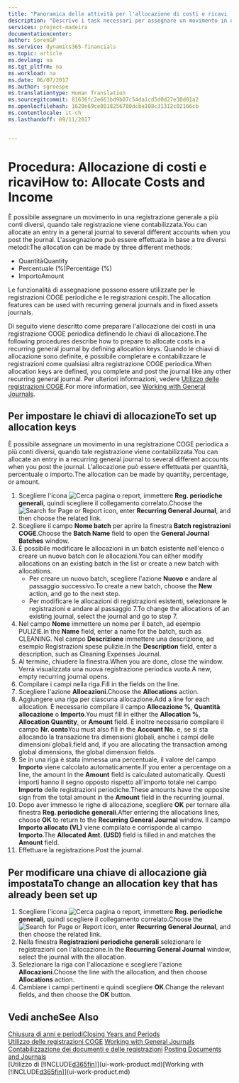 ```yaml
---
title: "Panoramica delle attività per l'allocazione di costi e ricavi | Documenti Microsoft"
description: "Descrive i task necessari per assegnare un movimento in una registrazione COGE a più conti diversi, quando tale registrazione viene contabilizzata."
services: project-madeira
documentationcenter: 
author: SorenGP
ms.service: dynamics365-financials
ms.topic: article
ms.devlang: na
ms.tgt_pltfrm: na
ms.workload: na
ms.date: 06/07/2017
ms.author: sgroespe
ms.translationtype: Human Translation
ms.sourcegitcommit: 81636fc2e661bd9b07c54da1cd5d0d27e30d01a2
ms.openlocfilehash: 1620e69ce8018256780dcba108c31312c02166cb
ms.contentlocale: it-ch
ms.lasthandoff: 09/11/2017


---
```

# <a name="how-to-allocate-costs-and-income"></a><span data-ttu-id="3d133-103">Procedura: Allocazione di costi e ricavi</span><span class="sxs-lookup"><span data-stu-id="3d133-103">How to: Allocate Costs and Income</span></span>
<span data-ttu-id="3d133-104">È possibile assegnare un movimento in una registrazione generale a più conti diversi, quando tale registrazione viene contabilizzata.</span><span class="sxs-lookup"><span data-stu-id="3d133-104">You can allocate an entry in a general journal to several different accounts when you post the journal.</span></span> <span data-ttu-id="3d133-105">L'assegnazione può essere effettuata in base a tre diversi metodi:</span><span class="sxs-lookup"><span data-stu-id="3d133-105">The allocation can be made by three different methods:</span></span>

* <span data-ttu-id="3d133-106">Quantità</span><span class="sxs-lookup"><span data-stu-id="3d133-106">Quantity</span></span>
* <span data-ttu-id="3d133-107">Percentuale (%)</span><span class="sxs-lookup"><span data-stu-id="3d133-107">Percentage (%)</span></span>
* <span data-ttu-id="3d133-108">Importo</span><span class="sxs-lookup"><span data-stu-id="3d133-108">Amount</span></span>

<span data-ttu-id="3d133-109">Le funzionalità di assegnazione possono essere utilizzate per le registrazioni COGE periodiche e le registrazioni cespiti.</span><span class="sxs-lookup"><span data-stu-id="3d133-109">The allocation features can be used with recurring general journals and in fixed assets journals.</span></span>
<!--You can also distribute the cost or revenue of a line to an intercompany partner when you post a sales or purchase document. When you post the document, a line will be posted in your general journal, and a corresponding line will be created in the intercompany outbox.-->

<span data-ttu-id="3d133-110">Di seguito viene descritto come preparare l'allocazione dei costi in una registrazione COGE periodica definendo le chiavi di allocazione.</span><span class="sxs-lookup"><span data-stu-id="3d133-110">The following procedures describe how to prepare to allocate costs in a recurring general journal by defining allocation keys.</span></span> <span data-ttu-id="3d133-111">Quando le chiavi di allocazione sono definite, è possibile completare e contabilizzare le registrazioni come qualsiasi altra registrazione COGE periodica.</span><span class="sxs-lookup"><span data-stu-id="3d133-111">When allocation keys are defined, you complete and post the journal like any other recurring general journal.</span></span> <span data-ttu-id="3d133-112">Per ulteriori informazioni, vedere [Utilizzo delle registrazioni COGE](ui-work-general-journals.md).</span><span class="sxs-lookup"><span data-stu-id="3d133-112">For more information, see [Working with General Journals](ui-work-general-journals.md).</span></span>

## <a name="to-set-up-allocation-keys"></a><span data-ttu-id="3d133-113">Per impostare le chiavi di allocazione</span><span class="sxs-lookup"><span data-stu-id="3d133-113">To set up allocation keys</span></span>
<span data-ttu-id="3d133-114">È possibile assegnare un movimento in una registrazione COGE periodica a più conti diversi, quando tale registrazione viene contabilizzata.</span><span class="sxs-lookup"><span data-stu-id="3d133-114">You can allocate an entry in a recurring general journal to several different accounts when you post the journal.</span></span> <span data-ttu-id="3d133-115">L'allocazione può essere effettuata per quantità, percentuale o importo.</span><span class="sxs-lookup"><span data-stu-id="3d133-115">The allocation can be made by quantity, percentage, or amount.</span></span>
1. <span data-ttu-id="3d133-116">Scegliere l'icona ![Cerca pagina o report](media/ui-search/search_small.png "icona Cerca pagina o report"), immettere **Reg. periodiche generali**, quindi scegliere il collegamento correlato.</span><span class="sxs-lookup"><span data-stu-id="3d133-116">Choose the ![Search for Page or Report](media/ui-search/search_small.png "Search for Page or Report icon") icon, enter **Recurring General Journal**, and then choose the related link.</span></span>
2. <span data-ttu-id="3d133-117">Scegliere il campo **Nome batch** per aprire la finestra **Batch registrazioni COGE**.</span><span class="sxs-lookup"><span data-stu-id="3d133-117">Choose the **Batch Name** field to open the **General Journal Batches** window.</span></span>
3. <span data-ttu-id="3d133-118">È possibile modificare le allocazioni in un batch esistente nell'elenco o creare un nuovo batch con le allocazioni.</span><span class="sxs-lookup"><span data-stu-id="3d133-118">You can either modify allocations on an existing batch in the list or create a new batch with allocations.</span></span>
   * <span data-ttu-id="3d133-119">Per creare un nuovo batch, scegliere l'azione **Nuovo** e andare al passaggio successivo.</span><span class="sxs-lookup"><span data-stu-id="3d133-119">To create a new batch, choose the **New** action, and go to the next step.</span></span>
   * <span data-ttu-id="3d133-120">Per modificare le allocazioni di registrazioni esistenti, selezionare le registrazioni e andare al passaggio 7.</span><span class="sxs-lookup"><span data-stu-id="3d133-120">To change the allocations of an existing journal, select the journal and go to step 7.</span></span>    
4. <span data-ttu-id="3d133-121">Nel campo **Nome** immettere un nome per il batch, ad esempio PULIZIE.</span><span class="sxs-lookup"><span data-stu-id="3d133-121">In the **Name** field, enter a name for the batch, such as CLEANING.</span></span> <span data-ttu-id="3d133-122">Nel campo **Descrizione** immettere una descrizione, ad esempio Registrazioni spese pulizie.</span><span class="sxs-lookup"><span data-stu-id="3d133-122">In the **Description** field, enter a description, such as Cleaning Expenses Journal.</span></span>
5. <span data-ttu-id="3d133-123">Al termine, chiudere la finestra.</span><span class="sxs-lookup"><span data-stu-id="3d133-123">When you are done, close the window.</span></span> <span data-ttu-id="3d133-124">Verrà visualizzata una nuova registrazione periodica vuota.</span><span class="sxs-lookup"><span data-stu-id="3d133-124">A new, empty recurring journal opens.</span></span>
6. <span data-ttu-id="3d133-125">Compilare i campi nella riga.</span><span class="sxs-lookup"><span data-stu-id="3d133-125">Fill in the fields on the line.</span></span>
7. <span data-ttu-id="3d133-126">Scegliere l'azione **Allocazioni**.</span><span class="sxs-lookup"><span data-stu-id="3d133-126">Choose the **Allocations** action.</span></span>
8. <span data-ttu-id="3d133-127">Aggiungere una riga per ciascuna allocazione.</span><span class="sxs-lookup"><span data-stu-id="3d133-127">Add a line for each allocation.</span></span> <span data-ttu-id="3d133-128">È necessario compilare il campo **Allocazione %**, **Quantità allocazione** o **Importo**.</span><span class="sxs-lookup"><span data-stu-id="3d133-128">You must fill in either the **Allocation %**, **Allocation Quantity**, or **Amount** field.</span></span> <span data-ttu-id="3d133-129">È inoltre necessario compilare il campo **Nr. conto**</span><span class="sxs-lookup"><span data-stu-id="3d133-129">You must also fill in the **Account No.**</span></span> <span data-ttu-id="3d133-130">e, se si sta allocando la transazione tra dimensioni globali, anche i campi delle dimensioni globali.</span><span class="sxs-lookup"><span data-stu-id="3d133-130">field and, if you are allocating the transaction among global dimensions, the global dimension fields.</span></span>
9. <span data-ttu-id="3d133-131">Se in una riga è stata immessa una percentuale, il valore del campo **Importo** viene calcolato automaticamente.</span><span class="sxs-lookup"><span data-stu-id="3d133-131">If you enter a percentage on a line, the amount in the **Amount** field is calculated automatically.</span></span> <span data-ttu-id="3d133-132">Questi importi hanno il segno opposto rispetto all'importo totale nel campo **Importo** delle registrazioni periodiche.</span><span class="sxs-lookup"><span data-stu-id="3d133-132">These amounts have the opposite sign from the total amount in the **Amount** field in the recurring journal.</span></span>
10. <span data-ttu-id="3d133-133">Dopo aver immesso le righe di allocazione, scegliere **OK** per tornare alla finestra **Reg. periodiche generali**.</span><span class="sxs-lookup"><span data-stu-id="3d133-133">After entering the allocations lines, choose **OK** to return to the **Recurring General Journal** window.</span></span> <span data-ttu-id="3d133-134">Il campo **Importo allocato (VL)** viene compilato e corrisponde al campo **Importo**.</span><span class="sxs-lookup"><span data-stu-id="3d133-134">The **Allocated Amt. (USD)** field is filled in and matches the **Amount** field.</span></span>
11. <span data-ttu-id="3d133-135">Effettuare la registrazione.</span><span class="sxs-lookup"><span data-stu-id="3d133-135">Post the journal.</span></span>

## <a name="to-change-an-allocation-key-that-has-already-been-set-up"></a><span data-ttu-id="3d133-136">Per modificare una chiave di allocazione già impostata</span><span class="sxs-lookup"><span data-stu-id="3d133-136">To change an allocation key that has already been set up</span></span>
1. <span data-ttu-id="3d133-137">Scegliere l'icona ![Cerca pagina o report](media/ui-search/search_small.png "icona Cerca pagina o report"), immettere **Reg. periodiche generali**, quindi scegliere il collegamento correlato.</span><span class="sxs-lookup"><span data-stu-id="3d133-137">Choose the ![Search for Page or Report](media/ui-search/search_small.png "Search for Page or Report icon") icon, enter **Recurring General Journal**, and then choose the related link.</span></span>
2. <span data-ttu-id="3d133-138">Nella finestra **Registrazioni periodiche generali** selezionare le registrazioni con l'allocazione.</span><span class="sxs-lookup"><span data-stu-id="3d133-138">In the **Recurring General Journal** window, select the journal with the allocation.</span></span>
3. <span data-ttu-id="3d133-139">Selezionare la riga con l'allocazione e scegliere l'azione **Allocazioni**.</span><span class="sxs-lookup"><span data-stu-id="3d133-139">Choose the line with the allocation, and then choose **Allocations** action.</span></span>
4. <span data-ttu-id="3d133-140">Cambiare i campi pertinenti e quindi scegliere **OK**.</span><span class="sxs-lookup"><span data-stu-id="3d133-140">Change the relevant fields, and then choose the **OK** button.</span></span>

## <a name="see-also"></a><span data-ttu-id="3d133-141">Vedi anche</span><span class="sxs-lookup"><span data-stu-id="3d133-141">See Also</span></span>
[<span data-ttu-id="3d133-142">Chiusura di anni e periodi</span><span class="sxs-lookup"><span data-stu-id="3d133-142">Closing Years and Periods</span></span>](year-close-years-periods.md)  
<span data-ttu-id="3d133-143">[Utilizzo delle registrazioni COGE](ui-work-general-journals.md)  </span><span class="sxs-lookup"><span data-stu-id="3d133-143">[Working with General Journals](ui-work-general-journals.md)  </span></span>  
<span data-ttu-id="3d133-144">[Contabilizzazione dei documenti e delle registrazioni](ui-post-documents-journals.md)  </span><span class="sxs-lookup"><span data-stu-id="3d133-144">[Posting Documents and Journals](ui-post-documents-journals.md)  </span></span>  
<span data-ttu-id="3d133-145">[Utilizzo di [!INCLUDE[d365fin](includes/d365fin_md.md)]](ui-work-product.md)</span><span class="sxs-lookup"><span data-stu-id="3d133-145">[Working with [!INCLUDE[d365fin](includes/d365fin_md.md)]](ui-work-product.md)</span></span>

